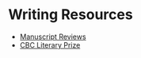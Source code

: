 # Writing Resources

* [Manuscript Reviews](Manuscript-Reviews.md)
* [CBC Literary Prize](CBC-Literary-Prize.md)
